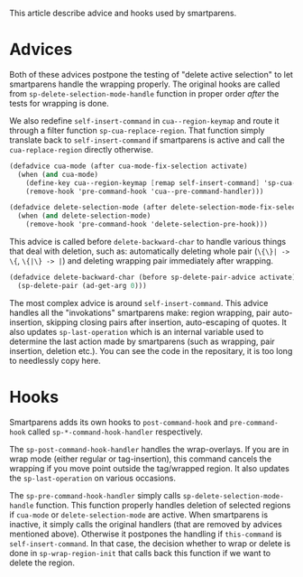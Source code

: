 This article describe advice and hooks used by smartparens.

Advices
============

Both of these advices postpone the testing of "delete active selection" to let smartparens handle the wrapping properly. The original hooks are called from `sp-delete-selection-mode-handle` function in proper order *after* the tests for wrapping is done.

We also redefine `self-insert-command` in `cua--region-keymap` and route it through a filter function `sp-cua-replace-region`. That function simply translate back to `self-insert-command` if smartparens is active and call the `cua-replace-region` directly otherwise.

```scheme
(defadvice cua-mode (after cua-mode-fix-selection activate)
  (when (and cua-mode)
    (define-key cua--region-keymap [remap self-insert-command] 'sp-cua-replace-region)
    (remove-hook 'pre-command-hook 'cua--pre-command-handler)))

(defadvice delete-selection-mode (after delete-selection-mode-fix-selection activate)
  (when (and delete-selection-mode)
    (remove-hook 'pre-command-hook 'delete-selection-pre-hook)))
```

This advice is called before `delete-backward-char` to handle various things that deal with deletion, such as: automatically deleting whole pair (`\{\}| -> \{`, `\{|\} -> |`) and deleting wrapping pair immediately after wrapping.

```scheme
(defadvice delete-backward-char (before sp-delete-pair-advice activate)
  (sp-delete-pair (ad-get-arg 0)))
```

The most complex advice is around `self-insert-command`. This advice handles all the "invokations" smartparens make: region wrapping, pair auto-insertion, skipping closing pairs after insertion, auto-escaping of quotes. It also updates `sp-last-operation` which is an internal variable used to determine the last action made by smartparens (such as wrapping, pair insertion, deletion etc.). You can see the code in the repositary, it is too long to needlessly copy here.

Hooks
============

Smartparens adds its own hooks to `post-command-hook` and `pre-command-hook` called `sp-*-command-hook-handler` respectively.

The `sp-post-command-hook-handler` handles the wrap-overlays. If you are in wrap mode (either regular or tag-insertion), this command cancels the wrapping if you move point outside the tag/wrapped region. It also updates the `sp-last-operation` on various occasions.

The `sp-pre-command-hook-handler` simply calls `sp-delete-selection-mode-handle` function. This function properly handles deletion of selected regions if `cua-mode` or `delete-selection-mode` are active. When smartparens is inactive, it simply calls the original handlers (that are removed by advices mentioned above). Otherwise it postpones the handling if `this-command` is `self-insert-command`. In that case, the decision whether to wrap or delete is done in `sp-wrap-region-init` that calls back this function if we want to delete the region.
